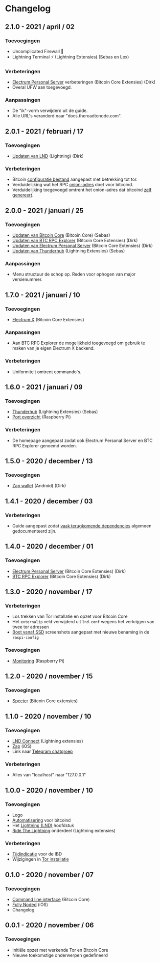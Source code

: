 # Changelog

## 2.1.0 - 2021 / april / 02

### Toevoegingen

* Uncomplicated Firewall 🧱
* Lightning Terminal ⚡️ \(Lightning Extensies\) \(Sebas en Lex\)

### Verbeteringen

* [Electrum Personal Server](https://github.com/bitdeal-nl/theroadtonode/pull/70) verbeteringen \(Bitcoin Core Extensies\) \(Dirk\)
* Overal UFW aan toegevoegd.

### Aanpassingen

* De "ik"-vorm verwijderd uit de guide.
* Alle URL's veranderd naar "docs.theroadtonode.com".

## 2.0.1 - 2021 / februari / 17

### Toevoegingen

* [Updaten van LND](https://docs.theroadtonode.com/lightning/updaten) \(Lightning\) \(Dirk\)

### Verbeteringen

* Bitcoin [configuratie bestand](https://docs.theroadtonode.com/bitcoin-core/configuratie-en-starten#configuratie) aangepast met betrekking tot tor.
* Verduidelijking wat het RPC [onion-adres](https://docs.theroadtonode.com/bitcoin-core/tor-aanpassen#onion-adres) doet voor bitcoind.
* Verduidelijking toegevoegd omtrent het onion-adres dat bitcoind [zelf genereert](https://docs.theroadtonode.com/bitcoin-core/configuratie-en-starten#instellingen-checken).

## 2.0.0 - 2021 / januari / 25

### Toevoegingen

* [Updaten van Bitcoin Core](https://docs.theroadtonode.com/bitcoin-core/updaten) \(Bitcoin Core\) \(Sebas\)
* [Updaten van BTC RPC Explorer](https://docs.theroadtonode.com/bitcoin-core-extensies/btc-rpc-explorer) \(Bitcoin Core Extensies\) \(Dirk\)
* [Updaten van Electrum Personal Server](https://docs.theroadtonode.com/bitcoin-core-extensies/electrum-personal-server) \(Bitcoin Core Extensies\) \(Dirk\)
* [Updaten van Thunderhub](https://docs.theroadtonode.com/lightning-extensies/thunderhub) \(Lightning Extensies\) \(Sebas\)

### Aanpassingen

* Menu structuur de schop op. Reden voor ophogen van major versienummer.

## 1.7.0 - 2021 / januari / 10

### Toevoegingen

* [Electrum X](https://docs.theroadtonode.com/bitcoin-core-extensies/electrum-x) \(Bitcoin Core Extensies\)

### Aanpassingen

* Aan BTC RPC Explorer de mogelijkheid toegevoegd om gebruik te maken van je eigen Electrum X backend.

### Verbeteringen

* Uniformiteit omtrent commando's.

## 1.6.0 - 2021 / januari / 09

### Toevoegingen

* [Thunderhub](https://docs.theroadtonode.com/lightning-extensies/thunderhub) \(Lightning Extensies\) \(Sebas\)
* [Port overzicht](https://docs.theroadtonode.com/raspberry-pi/port-overzicht) \(Raspberry Pi\)

### Verbeteringen

* De homepage aangepast zodat ook Electrum Personal Server en BTC RPC Explorer genoemd worden.

## 1.5.0 - 2020 / december / 13

### Toevoegingen

* [Zap wallet](https://docs.theroadtonode.com/android/zap) \(Android\) \(Dirk\)

## 1.4.1 - 2020 / december / 03

### Verbeteringen

* Guide aangepast zodat [vaak terugkomende dependencies](https://docs.theroadtonode.com/raspberry-pi/algemene-dependencies-installeren) algemeen gedocumenteerd zijn.

## 1.4.0 - 2020 / december / 01

### Toevoegingen

* [Electrum Personal Server](https://docs.theroadtonode.com/bitcoin-core-extensies/electrum-personal-server) \(Bitcoin Core Extensies\) \(Dirk\)
* [BTC RPC Explorer](https://docs.theroadtonode.com/bitcoin-core-extensies/btc-rpc-explorer) \(Bitcoin Core Extensies\) \(Dirk\)

## 1.3.0 - 2020 / november / 17

### Verbeteringen

* Los trekken van Tor installatie en opzet voor Bitcoin Core
* Het `externalip` veld verwijderd uit `lnd.conf` wegens het verkrijgen van twee tor adressen
* [Boot vanaf SSD](https://docs.theroadtonode.com/raspberry-pi/boot-vanaf-ssd) screenshots aangepast met nieuwe benaming in de `raspi-config`

### Toevoegingen

* [Monitoring](https://docs.theroadtonode.com/raspberry-pi/monitoring) \(Raspberry Pi\)

## 1.2.0 - 2020 / november / 15

### Toevoegingen

* [Specter](https://docs.theroadtonode.com/bitcoin-core-extensies/specter) \(Bitcoin Core extensies\)

## 1.1.0 - 2020 / november / 10

### Toevoegingen

* [LND Connect](https://docs.theroadtonode.com/lightning-extensies/lnd-connect) \(Lightning extensies\)
* [Zap](https://docs.theroadtonode.com/ios/zap) \(iOS\)
* Link naar [Telegram chatgroep](https://t.me/theroadtonode)

### Verbeteringen

* Alles van "localhost" naar "127.0.0.1"

## 1.0.0 - 2020 / november / 10

### Toevoegingen

* Logo
* [Automatisering](https://docs.theroadtonode.com/bitcoin-core/automatisering) voor bitcoind
* Het [Lightning \(LND\)](https://docs.theroadtonode.com/lightning) hoofdstuk
* [Ride The Lightning](https://docs.theroadtonode.com/lightning-extensies/ride-the-lightning) onderdeel \(Lightning extensies\)

### Verbeteringen

* [Tijdindicatie](https://docs.theroadtonode.com/bitcoin-core/configuratie-en-starten#starten) voor de IBD
* Wijzigingen in [Tor installatie](https://docs.theroadtonode.com/raspberry-pi/tor)

## 0.1.0 - 2020 / november / 07

### Toevoegingen

* [Command line interface](https://docs.theroadtonode.com/bitcoin-core/command-line-interface) \(Bitcoin Core\)
* [Fully Noded](https://docs.theroadtonode.com/ios/fully-noded) \(iOS\)
* Changelog

## 0.0.1 - 2020 / november / 06

### Toevoegingen

* Initiële opzet met werkende Tor en Bitcoin Core
* Nieuwe toekomstige onderwerpen gedefineerd

